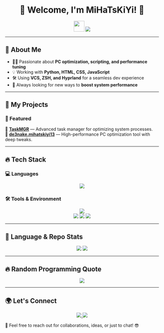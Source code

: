 <h1 align="center">🚀 Welcome, I'm MiHaTsKiYi! 👋</h1>

<p align="center">
  <img src="https://media.giphy.com/media/hvRJCLFzcasrR4ia7z/giphy.gif" width="35">
  <img src="https://readme-typing-svg.herokuapp.com?font=Fira+Code&weight=600&size=24&pause=1000&color=F75C7E&center=true&width=800&lines=System+Optimization+Expert;Automation+%26+Scripting+Lover;Building+Fast+%26+Efficient+Tools" />
</p>

---

## 🚀 About Me  
- 👨‍💻 Passionate about **PC optimization, scripting, and performance tuning**  
- 💡 Working with **Python, HTML, CSS, JavaScript**  
- 🛠 Using **VCS, ZSH, and Hyprland** for a seamless dev experience  
- 🎯 Always looking for new ways to **boost system performance**  

---

## 🌟 My Projects  
### 🚀 Featured  
🔹 **[TaskMGR](https://github.com/MiHaTsKiYi13/TaskMGR)** — Advanced task manager for optimizing system processes.  
🔹 **[de3nake.mihatskiyi13](https://github.com/MiHaTsKiYi13/de3nake.mihatskiyi13)** — High-performance PC optimization tool with deep tweaks.  

---

## 🔥 Tech Stack  
### 💻 Languages  
<p align="center">
  <img src="https://skillicons.dev/icons?i=python,html,css,js" />
</p>

### 🛠 Tools & Environment  
<p align="center">
  <img src="https://skillicons.dev/icons?i=git,linux,vscode" />
  <br>
  <img src="https://img.shields.io/badge/VCS-Git%20%26%20GitHub-orange?style=for-the-badge&logo=git&logoColor=white">
  <img src="https://img.shields.io/badge/ZSH-Black?style=for-the-badge&logo=gnu-bash&logoColor=white">
  <img src="https://img.shields.io/badge/Hyprland-1793D1?style=for-the-badge&logo=linux&logoColor=white">
</p>

---

## 🎯 Language & Repo Stats  
<p align="center">
  <img src="https://github-profile-summary-cards.vercel.app/api/cards/repos-per-language?username=MiHaTsKiYi13&theme=radical">
  <img src="https://github-profile-summary-cards.vercel.app/api/cards/most-commit-language?username=MiHaTsKiYi13&theme=radical">
</p>

---

## 🔥 Random Programming Quote  
<p align="center">
  <img src="https://quotes-github-readme.vercel.app/api?type=horizontal&theme=radical"/>
</p>

---

## 🌍 Let's Connect  
<p align="center">
  <a href="https://t.me/mihatskiyi">
    <img src="https://img.shields.io/badge/Telegram-26A5E4?style=for-the-badge&logo=telegram&logoColor=white">
  </a>
  <a href="https://github.com/MiHaTsKiYi13">
    <img src="https://img.shields.io/badge/GitHub-181717?style=for-the-badge&logo=github&logoColor=white">
  </a>
</p>

🚀 Feel free to reach out for collaborations, ideas, or just to chat! 😎  
